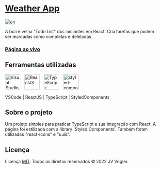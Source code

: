 # [Weather App](https://jv-vogler.github.io/todo-list/)

[![en](https://img.shields.io/badge/README%20in-english-red.svg)](../main/README.en.md)

A boa e velha "Todo List" dos iniciantes em React. Cria tarefas que podem ser marcadas como completas e deletadas.

### [**Página ao vivo**](https://jv-vogler.github.io/todo-list/)

## Ferramentas utilizadas

[<img alt="Visual Studio Code" width="50px" style="padding-right: 10px" src="https://cdn.jsdelivr.net/gh/devicons/devicon/icons/vscode/vscode-original.svg" />](https://code.visualstudio.com/ "Visual Studio Code")
[<img  alt="ReactJS" width="50px" style="padding-right: 10px" src="https://cdn.jsdelivr.net/gh/devicons/devicon/icons/react/react-original-wordmark.svg" />](https://reactjs.org/ "ReactJS")
[<img  alt="TypeScript" width="50px" style="padding-right: 10px" src="https://cdn.jsdelivr.net/gh/devicons/devicon/icons/typescript/typescript-original.svg" />](https://www.typescriptlang.org/ "TypeScript")
[<img  alt="styled-components" width="50px" style="padding-right: 10px" src="https://raw.githubusercontent.com/styled-components/brand/master/styled-components.png" />](https://styled-components.com/ "Styled Components")

VSCode | ReactJS | TypeScript | StyledComponents

## Sobre o projeto

Um projeto simples para praticar TypeScript e sua integração com React. A página foi estilizada com a library 'Styled Components'. Também foram utilizadas "react-icons" e "uuid".

## Licença

Licença [MIT](https://choosealicense.com/licenses/mit/).
Todos os direitos reservados &copy; 2022 JV Vogler.
